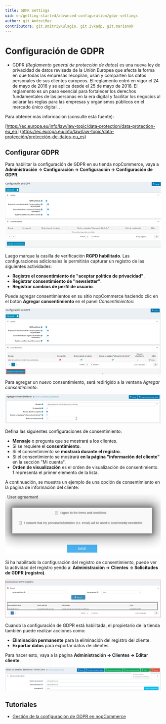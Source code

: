 ```yaml
---
title: GDPR settings
uid: en/getting-started/advanced-configuration/gdpr-settings
author: git.AndreiMaz
contributors: git.DmitriyKulagin, git.ivkadp, git.mariannk
---
```


# Configuración de GDPR

* GDPR *(Reglamento general de protección de datos)* es una nueva ley de privacidad de datos revisada de la Unión Europea que afecta la forma en que todas las empresas recopilan, usan y comparten los datos personales de sus clientes europeos. El reglamento entró en vigor el 24 de mayo de 2016 y se aplica desde el 25 de mayo de 2018. El reglamento es un paso esencial para fortalecer los derechos fundamentales de las personas en la era digital y facilitar los negocios al aclarar las reglas para las empresas y organismos públicos en el mercado único digital. .

Para obtener más información (consulte esta fuente):

[https://ec.europa.eu/info/law/law-topic/data-protection/data-protection-eu_en]
(https://ec.europa.eu/info/law/law-topic/data-protección/protección-de-datos-eu_es)

## Configurar GDPR

Para habilitar la configuración de GDPR en su tienda nopCommerce, vaya a **Administración → Configuración → Configuración → Configuración de GDPR**.

![Configurar](_static/gdpr-settings/configure.jpg)

Luego marque la casilla de verificación **RGPD habilitado**. Las configuraciones adicionales le permitirán capturar un registro de las siguientes actividades:

* **Registre el consentimiento de "aceptar política de privacidad"**.
* **Registrar consentimiento de "newsletter"**.
* **Registrar cambios de perfil de usuario**.

Puede agregar consentimientos en su sitio nopCommerce haciendo clic en el botón **Agregar consentimiento** en el panel *Consentimientos*:

![Consentimientos](_static/gdpr-settings/consents.jpg)

Para agregar un nuevo consentimiento, será redirigido a la ventana *Agregar consentimiento*:

![Agregar consentimiento](_static/gdpr-settings/add-consent.jpg)

Defina las siguientes configuraciones de consentimiento:

* **Mensaje** o pregunta que se mostrará a los clientes.
* Si se requiere el **consentimiento**. 
* Si el consentimiento se **mostrará durante el registro**.
* Si el consentimiento se mostrará **en la página "información del cliente"** en la sección "Mi cuenta".
* **Orden de visualización** es el orden de visualización de consentimiento. 1 representa el primer elemento de la lista.

A continuación, se muestra un ejemplo de una opción de consentimiento en la página de información del cliente:

![agreement](_static/gdpr-settings/agreement.png)

Si ha habilitado la configuración del registro de consentimiento, puede ver la actividad del registro yendo a: **Administración → Clientes → Solicitudes de GDPR (registro)**.

![log](_static/gdpr-settings/log.png)

Cuando la configuración de GDPR está habilitada, el propietario de la tienda también puede realizar acciones como:

* **Eliminación permanente** para la eliminación del registro del cliente.
* **Exportar datos** para exportar datos de clientes.

Para hacer esto, vaya a la página **Administración → Clientes → Editar cliente**.

![customerdetails](_static/gdpr-settings/customerdetails.png)

## Tutoriales

* [Gestión de la configuración de GDPR en nopCommerce](https://www.youtube.com/watch?v=6bLc_TDqD18&feature=youtu.be)
